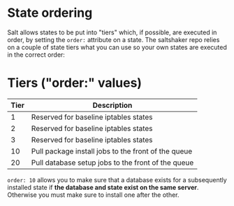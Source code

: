 # State ordering

Salt allows states to be put into "tiers" which, if possible, are executed in
order, by setting the `order:` attribute on a state. The saltshaker repo 
relies on a couple of state tiers what you can use so your own states are 
executed in the correct order:

# Tiers ("order:" values)

Tier | Description
-----|-----------------------------------------------------
 1   | Reserved for baseline iptables states
 2   | Reserved for baseline iptables states
 3   | Reserved for baseline iptables states
10   | Pull package install jobs to the front of the queue
20   | Pull database setup jobs to the front of the queue

`order: 10` allows you to make sure that a database exists for a subsequently
installed state if **the database and state exist on the same server**. 
Otherwise you must make sure to install one after the other.
